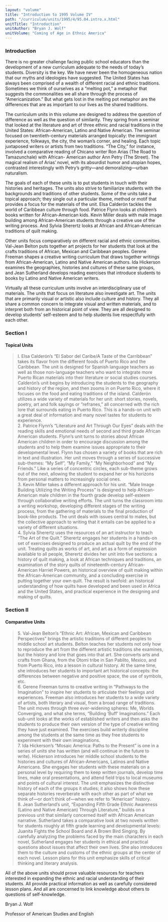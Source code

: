 ```yaml
---
layout: "volume"
title: "Introduction to 1995 Volume IV"
path: "/curriculum/units/1995/4/95.04.intro.x.html"
unitTitle: "Introduction"
unitAuthor: "Bryan J. Wolf"
unitVolume: "Coming of Age in Ethnic America"
---
```

<body>
<h3>
Introduction
</h3>
There is no greater challenge facing public school educators than the development of a new curriculum adequate to the needs of today’s students. Diversity is the key. We have never been the homogeneous nation that our myths and ideologies have suggested. The United States has always been comprised of a wealth of different racial and ethnic traditions. Sometimes we think of ourselves as a “melting pot,” a metaphor that suggests the commonalities we all share through the process of “Americanization.” But what gets lost in the melting pot metaphor are the differences that are as important to our lives as the shared traditions.
<p>
The curriculum units in this volume are designed to address the question of difference as well as the question of similarity. They spring from a seminar that looked at the literature and art of three ethnic and racial traditions in the United States: African-American, Latino and Native American. The seminar focused on twentieth-century materials arranged topically: the immigrant experience, folkways, the city, the woman’s corner, and healing. Each topic juxtaposed writers or artists from two traditions. “The City,” for instance, involved a comparative reading of Chicano writer Ron Arias (The Road to Tamazunchale) with African- American author Ann Petry (The Street). The magical realism of Arias’ novel, with its absurdist humor and utopian hopes, contrasted interestingly with Petry’s gritty—and demoralizing—urban naturalism.
</p>
<p>
The goals of each of these units is to put students in touch with their histories and heritages. The units also strive to familiarize students with the backgrounds and traditions of other students. Some of the units take a topical approach; they single out a particular theme, method or motif that provides a focus for the materials of the unit. Elsa Calderón tackles the world of Caribbean culture through food. Patrice Flynn looks at children’s books written for African-American kids. Kevin Miller deals with male image building among African-American students through a creative use of the writing process. And Sylvia Sherertz looks at African and African-American traditions of quilt making.
</p>
<p>
Other units focus comparatively on different racial and ethnic communities. Val-Jean Belton puts together art projects for her students that look at the crafts traditions of African, Mexican and Caribbean peoples. Gerene Freeman shapes a creative writing curriculum that draws together writings from African-American, Latino and Native American authors. Ida Hickerson examines the geographies, histories and cultures of these same groups, and Jean Sutherland develops reading exercises that introduce students to books by Latino and Native American writers.
</p>
<p>
Virtually all these curriculum units involve an interdisciplinary use of materials. The units that focus on literature also investigate art. The units that are primarily visual or artistic also include culture and history.  They all share a common concern to integrate visual and written materials, and to interpret both from an historical point of view. They are all designed to develop students’ self-esteem and to help students live respectfully with each other.
</p>
<h3>
Section I
</h3>
<h4>
Topical Units
</h4>
<blockquote>
<dl>
<dt>
l. Elsa Calderón’s “El Sabor del Caribe/A Taste of the Carribbean” takes its flavor from the different foods of Puerto Rico and the Caribbean. The unit is designed for Spanish language teachers as well as those non-language teachers who want to integrate more Puerto Rican materials into their literature or social studies courses. Calderón’s unit begins by introducing the students to the geography and history of the region, and then zooms in on Puerto Rico, where it focuses on the food and eating traditions of the island. Calderón utilizes a wide variety of materials for her unit: short stories, novels, poetry, art and folk sayings or “refranes,” all concerned with the rich lore that surrounds eating in Puerto Rico. This is a hands-on unit with a great deal of information and many novel tastes for students to experience.
<dt>
2. Patrice Flynn’s “Literature and Art Through Our Eyes” deals with the reading skills and emotional needs of second and third grade African American students. Flynn’s unit turns to stories about African American  children in order to encourage discussion among the students and to help them examine issues appropriate to their developmental level. Flynn has chosen a variety of books that are rich in text and illustration. Her unit moves through a series of successive sub-themes: “My Self”, “My Family,” “My Neighborhood” and “My Friends.” Like a series of concentric circles, each sub-theme grows out of the next, allowing the student to expand her or his horizons from personal matters to increasingly social ones.
<dt>
3. Kevin Miller takes a different approach for his unit. “Male Image Building Utilizing the Writing Process” is designed to help African- American male children in the fourth grade develop self-esteem through collaborative writing efforts. The unit turns the classroom into a writing workshop, developing different stages of the writing process, from the gathering of materials to the final production of book-like products. The unit deals with issues central to males, but the collective approach to writing that it entails can be applied to a variety of different situations.
<dt>
4. Sylvia Sherertz uses the resources of an art instructor to teach “The Art of the Quilt.” Sherertz engages her students in a hands-on set of exercises designed to produce an actual quilt by the end of the unit. Treating quilts as works of art, and art as a form of expression available to all people, Sherertz divides her unit into five sections: a history of quilt making, a look at African techniques and traditions, an examination of the story quilts of nineteenth-century African-American Harriet Powers, an historical overview of quilt making within the African-American community, and a concluding exercise in putting together your own quilt.  The result is twofold: an historical understanding of how quilts have developed and been used in Africa and the United States, and practical experience in the designing and making of quilts.
</dt>
</dt>
</dt>
</dt>
</dl>
</blockquote>
<h3>
Section II
</h3>
<h4>
Comparative Units
</h4>
<blockquote>
<dl>
<dt>
5. Val-Jean Belton’s “Ethnic Art: African, Mexican and Caribbean Perspectives” brings the artistic traditions of different peoples to middle school art students. Belton teaches her students not only how to reproduce the art from the different artistic traditions she examines, but the history and lore that goes into that art. She converts arts and crafts from Ghana, from the Otomi tribe in San Pablito, Mexico, and from Puerto Rico, into a lesson in cultural history. At the same time, she introduces her students to important art historical concepts: the differences between negative and positive space, the use of symbols, etc.
<dt>
6. Gerene Freeman turns to creative writing in “Pathways to the Imagination” to inspire her students to articulate their feelings and experiences. Freeman also introduces her students to a wide variety of artists, both literary and visual, from a broad range of traditions. The unit moves through three ever-widening spheres: Me, Worlds Converging, and what she terms, “Building ‘Buff’ Imaginations.” Each sub-unit looks at the works of established writers and then asks the students to produce their own version of the type of creative writing they have just examined. The exercises build writerly discipline among the students at the same time as they free students to experiment with their own imaginations.
<dt>
7. Ida Hickerson’s “Mosaic America: Paths to the Present” is one in a series of units she has written (and will continue in the future to write).  Hickerson introduces her middle school students to the histories and cultures of African-Americans, Latinos and Native Americans. She engages her students with these materials on a personal level by requiring them to keep written journals, develop time lines, make oral presentations, and attend field trips to local museums and points of cultural interest. The unit emphasizes the distinctive history of each of the groups it studies; it also shows how these separate histories reverberate with each other as part of what we think of—or don’t think of—when we refer to “American” history.
<dt>
8. Jean Sutherland’s unit, “Expanding Fifth Grade Ethnic Awareness (Latino and Native American) Through Literature,” builds on a previous unit that similarly concerned itself with African American narrative. Sutherland takes a comparative look at two novels written for students roughly at fifth grade learning and developmental levels: Juanita Fights the School Board and A Brown Bird Singing. By carefully analyzing the problems faced by the main characters in each novel, Sutherland engages her students in ethical and practical questions about issues that affect their own lives. She also introduces them to the culture and customs of the ethnic groups at the center of each novel. Lesson plans for this unit emphasize skills of critical thinking and literary analysis.
</dt>
</dt>
</dt>
</dt>
</dl>
</blockquote>
All of the above units should prove valuable resources for teachers interested in expanding the ethnic and racial understanding of their students. All provide practical information as well as carefully considered lesson plans. And all are concerned to link knowledge about others to questions of self-knowledge.
<p>
Bryan J. Wolf
</p>
<p>
Professor of American Studies and English
</p>
</body>
